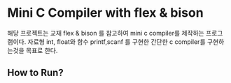 
# Mini C Compiler with flex & bison 





해당 프로젝트는 교재 flex & bison 를 참고하여 mini c compiler를 제작하는 프로그램이다.
자료형 int, float와 함수 printf,scanf 를 구현한 간단한 c compiler를 구현하는것을 목표로 한다. 



## How to Run? 
